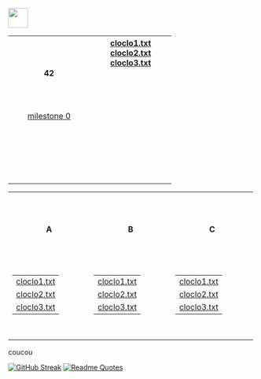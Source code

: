 <img src="https://raw.githubusercontent.com/innng/innng/master/assets/kyubey.gif" height="40" />

<table align="center">
  <tr>
    <th width="150" height="150">42</th>
    <th align="center" valign="top" width="150" height="150">
        <a href="test1/cloclo1.txt">cloclo1.txt</a>
        <a href="test1/cloclo2.txt">cloclo2.txt</a>
        <a href="test1/cloclo3.txt">cloclo3.txt</a>
    </th>
  </tr>
      <td align="center" valign="top" width="150" height="150"><a href="test1/cloclo1.txt">milestone 0</a></td>
</table>

<table align="center">
  <tr>
    <th width="150" height="150">A</th>
    <th width="150" height="150">B</th>
    <th width="150" height="150">C</th>
  </tr>
  <tr>
    <td align="center" valign="top" width="150" height="150">
      <table>
        <tr><td><a href="test1/cloclo1.txt">cloclo1.txt</a></td></tr>
        <tr><td><a href="test1/cloclo2.txt">cloclo2.txt</a></td></tr>
        <tr><td><a href="test1/cloclo3.txt">cloclo3.txt</a></td></tr>
      </table>
    </td>
    <td align="center" valign="top" width="150" height="150">
      <table>
        <tr><td><a href="test2/cloclo1.txt">cloclo1.txt</a></td></tr>
        <tr><td><a href="test2/cloclo2.txt">cloclo2.txt</a></td></tr>
        <tr><td><a href="test2/cloclo3.txt">cloclo3.txt</a></td></tr>
      </table>
    </td>
    <td align="center" valign="top" width="150" height="150">
      <table>
        <tr><td><a href="test3/cloclo1.txt">cloclo1.txt</a></td></tr>
        <tr><td><a href="test3/cloclo2.txt">cloclo2.txt</a></td></tr>
        <tr><td><a href="test3/cloclo3.txt">cloclo3.txt</a></td></tr>
      </table>
    </td>
  </tr>
</table>


<p>coucou</p>

[![GitHub Streak](https://streak-stats.demolab.com?user=zoyern&theme=nord&border_radius=10&date_format=j%20M%5B%20Y%5D&mode=weekly&card_width=600&card_height=50&dates=4C566A&hide_current_streak=true&hide_longest_streak=true)](https://git.io/streak-stats)
[![Readme Quotes](https://quotes-github-readme.vercel.app/api?type=horizontal&theme=nord)](https://github.com/piyushsuthar/github-readme-quotes)
